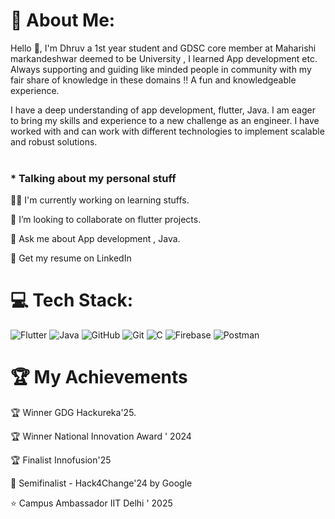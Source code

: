 # 💫 About Me:


Hello 👋, I'm Dhruv a 1st year student and GDSC core member at Maharishi markandeshwar deemed to be University , I learned App development etc. Always supporting and guiding like minded people in community with my fair share of knowledge in these domains !! A fun and  knowledgeable experience.

I have a deep understanding of app development, flutter, Java. I am eager to bring my skills and experience to a new challenge as an engineer. I have worked with and can work with different technologies to implement scalable and robust solutions.<br><br>


### * Talking about my personal stuff 


  👨‍💻 I'm currently working on learning stuffs.

  👯 I’m looking to collaborate on flutter projects.

  💬 Ask me about App development , Java.

  📄 Get my resume on LinkedIn
  
  


# 💻 Tech Stack:
![Flutter](https://img.shields.io/badge/Flutter-%2302569B.svg?style=for-the-badge&logo=Flutter&logoColor=white) ![Java](https://img.shields.io/badge/java-%23ED8B00.svg?style=for-the-badge&logo=openjdk&logoColor=white) ![GitHub](https://img.shields.io/badge/github-%23121011.svg?style=for-the-badge&logo=github&logoColor=white) ![Git](https://img.shields.io/badge/git-%23F05033.svg?style=for-the-badge&logo=git&logoColor=white) ![C](https://img.shields.io/badge/c-%2300599C.svg?style=for-the-badge&logo=c&logoColor=white) ![Firebase](https://img.shields.io/badge/firebase-%23039BE5.svg?style=for-the-badge&logo=firebase) ![Postman](https://img.shields.io/badge/Postman-FF6C37?style=for-the-badge&logo=postman&logoColor=white)

# 🏆 My Achievements

🏆 Winner  GDG Hackureka'25.

🏆 Winner National Innovation Award ' 2024

🏆 Finalist Innofusion'25

🔖 Semifinalist - Hack4Change'24 by Google 

⭐️ Campus Ambassador IIT Delhi ' 2025




